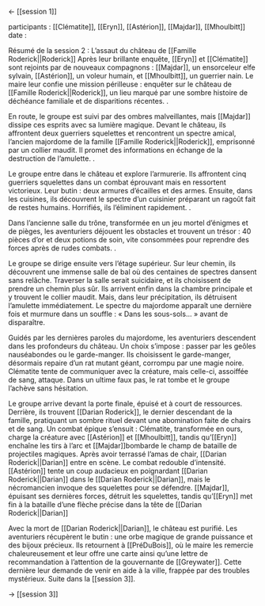 <- [[session 1]]

participants : [[Clématite]], [[Eryn]], [[Astérion]], [[Majdar]], [[Mhoulbitt]]
date : 

Résumé de la session 2 : L’assaut du château de [[Famille Roderick||Roderick]]
Après leur brillante enquête, [[Eryn]] et [[Clématite]] sont rejoints par de nouveaux compagnons : [[Majdar]], un ensorceleur elfe sylvain, [[Astérion]], un voleur humain, et [[Mhoulbitt]], un guerrier nain. Le maire leur confie une mission périlleuse : enquêter sur le château de [[Famille Roderick||Roderick]], un lieu marqué par une sombre histoire de déchéance familiale et de disparitions récentes. .

En route, le groupe est suivi par des ombres malveillantes, mais [[Majdar]] dissipe ces esprits avec sa lumière magique. Devant le château, ils affrontent deux guerriers squelettes et rencontrent un spectre amical, l’ancien majordome de la famille [[Famille Roderick||Roderick]], emprisonné par un collier maudit. Il promet des informations en échange de la destruction de l’amulette. .

Le groupe entre dans le château et explore l’armurerie. Ils affrontent cinq guerriers squelettes dans un combat éprouvant mais en ressortent victorieux. Leur butin : deux armures d’écailles et des armes. Ensuite, dans les cuisines, ils découvrent le spectre d’un cuisinier préparant un ragoût fait de restes humains. Horrifiés, ils l’éliminent rapidement. .

Dans l’ancienne salle du trône, transformée en un jeu mortel d’énigmes et de pièges, les aventuriers déjouent les obstacles et trouvent un trésor : 40 pièces d’or et deux potions de soin, vite consommées pour reprendre des forces après de rudes combats. .

Le groupe se dirige ensuite vers l’étage supérieur. Sur leur chemin, ils découvrent une immense salle de bal où des centaines de spectres dansent sans relâche. Traverser la salle serait suicidaire, et ils choisissent de prendre un chemin plus sûr. Ils arrivent enfin dans la chambre principale et y trouvent le collier maudit. Mais, dans leur précipitation, ils détruisent l’amulette immédiatement. Le spectre du majordome apparaît une dernière fois et murmure dans un souffle : « Dans les sous-sols... » avant de disparaître. 

Guidés par les dernières paroles du majordome, les aventuriers descendent dans les profondeurs du château. Un choix s’impose : passer par les geôles nauséabondes ou le garde-manger. Ils choisissent le garde-manger, désormais repaire d’un rat mutant géant, corrompu par une magie noire. Clématite tente de communiquer avec la créature, mais celle-ci, assoiffée de sang, attaque. Dans un ultime faux pas, le rat tombe et le groupe l’achève sans hésitation. 

Le groupe arrive devant la porte finale, épuisé et à court de ressources. Derrière, ils trouvent [[Darian Roderick]], le dernier descendant de la famille, pratiquant un sombre rituel devant une abomination faite de chairs et de sang. Un combat épique s’ensuit : Clématite, transformée en ours, charge la créature avec [[Astérion]] et [[Mhoulbitt]], tandis qu’[[Eryn]] enchaîne les tirs à l’arc et [[Majdar]]bombarde le champ de bataille de projectiles magiques. Après avoir terrassé l’amas de chair, [[Darian Roderick||Darian]] entre en scène. Le combat redouble d’intensité. [[Astérion]] tente un coup audacieux en poignardant [[Darian Roderick||Darian]] dans le [[Darian Roderick||Darian]], mais le nécromancien invoque des squelettes pour se défendre. [[Majdar]], épuisant ses dernières forces, détruit les squelettes, tandis qu’[[Eryn]] met fin à la bataille d’une flèche précise dans la tête de [[Darian Roderick||Darian]]

Avec la mort de [[Darian Roderick||Darian]], le château est purifié. Les aventuriers récupèrent le butin : une orbe magique de grande puissance et des bijoux précieux. Ils retournent à [[PréDuBois]], où le maire les remercie chaleureusement et leur offre une carte ainsi qu’une lettre de recommandation à l’attention de la gouvernante de [[Greywater]]. Cette dernière leur demande de venir en aide à la ville, frappée par des troubles mystérieux. 
Suite dans la [[session 3]].

-> [[session 3]]